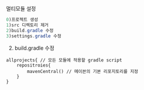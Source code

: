 
멀티모듈 설정
```java
0)프로젝트 생성 
1)src 디렉토리 제거
2)build.gradle 수정
3)settings.gradle 수정
```

2) build.gradle 수정 
```
allprojects{ // 모든 모듈에 적용할 gradle script
	repositroies{
		mavenCentral() // 메이븐의 기본 리포지토리를 지정
	}
}
```